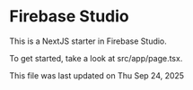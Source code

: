 # Firebase Studio

This is a NextJS starter in Firebase Studio.

To get started, take a look at src/app/page.tsx.

This file was last updated on Thu Sep 24, 2025

<!-- BASELINE 110 -->

